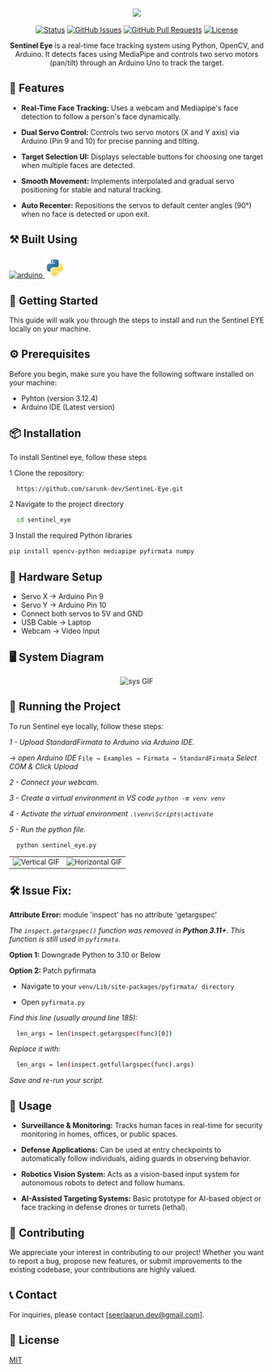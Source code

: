 
<br>

<div id="top">
<p align="center">
  <a href="https://github.com/sarunk-dev/SentineL-Eye" target="_blank" rel="noopener noreferrer">
    <img width = "200" src="https://i.postimg.cc/MHBg5XZC/1-initial-letter-e-for-eye-vision-logo-design-vector.jpg">
  </a>
</p>
</div>

<div align="center">

[![Status](https://img.shields.io/badge/status-active-success.svg)]()
[![GitHub Issues](https://img.shields.io/github/issues/ssrikanthreddy/Alertr.svg)](https://github.com/sarunk-dev/SentineL-Eye/issues)
[![GitHub Pull Requests](https://img.shields.io/github/issues-pr/ssrikanthreddy/Resonex)](https://github.com/sarunk-dev/SentineL-Eye/pulls)
[![License](https://img.shields.io/badge/license-MIT-yellow.svg)](LICENSE.md)

**Sentinel Eye** is a real-time face tracking system using Python, OpenCV, and Arduino. It detects faces using MediaPipe and controls two servo motors (pan/tilt) through an Arduino Uno to track the target.

</div>

## 💫 Features

- **Real-Time Face Tracking:** Uses a webcam and Mediapipe's face detection to follow a person's face dynamically.

- **Dual Servo Control:** Controls two servo motors (X and Y axis) via Arduino (Pin 9 and 10) for precise panning and tilting.

- **Target Selection UI:** Displays selectable buttons for choosing one target when multiple faces are detected.

- **Smooth Movement:** Implements interpolated and gradual servo positioning for stable and natural tracking.

- **Auto Recenter:** Repositions the servos to default center angles (90°) when no face is detected or upon exit.
## ⚒️ Built Using
</p>

<h3 align="left"></h3>
<p align="left"> <a href="https://www.arduino.cc/" target="_blank" rel="noreferrer"> <img src="https://cdn.worldvectorlogo.com/logos/arduino-1.svg" alt="arduino" width="40" height="40"/> </a> <a href="https://www.python.org" target="_blank" rel="noreferrer"> <img src="https://raw.githubusercontent.com/devicons/devicon/master/icons/python/python-original.svg" alt="python" width="40" height="40"/> </a> </p>

## 🚀 Getting Started
This guide will walk you through the steps to install and run the Sentinel EYE locally on your machine.
## ⚙️ Prerequisites

Before you begin, make sure you have the following software installed on your machine:

- Pyhton (version 3.12.4)
- Arduino IDE (Latest version)
## 📦 Installation
To install Sentinel eye, follow these steps

1 Clone the repository:
```bash
  https://github.com/sarunk-dev/SentineL-Eye.git
```
2 Navigate to the project directory
```bash
  cd sentinel_eye
```
3 Install the required Python libraries
```bash
pip install opencv-python mediapipe pyfirmata numpy
```
## 🔧 Hardware Setup

- Servo X → Arduino Pin 9  
- Servo Y → Arduino Pin 10  
- Connect both servos to 5V and GND
- USB Cable → Laptop
- Webcam → Video Input

## 🖥️ System Diagram
<div align="center">
  
<td>
<img src="https://ik.imagekit.io/5wmite5wnf/Capture.PNG?updatedAt=1747403760573" alt="sys GIF" height="400"/>
</td>

</div>

## 🏃 Running the Project

To run Sentinel eye locally, follow these steps:

*1 - Upload StandardFirmata to Arduino via Arduino IDE.*

  → *open Arduino IDE* `File → Examples → Firmata → StandardFirmata` *Select COM & Click Upload*
  
*2 - Connect your webcam.*

*3 - Create a virtual environment in VS code `python -m venv venv`*

*4 - Activate the virtual environment `.\venv\Scripts\activate`*

*5 - Run the python file.*

```bash
  python sentinel_eye.py
```

<div align="center">
<table>
  <tr>
    <td>
      <img src="https://github.com/user-attachments/assets/fb9c302f-20f3-4b30-94c7-f2ab5318d077" alt="Vertical GIF" height="400"/>
    </td>
    <td>
      <img src="https://github.com/user-attachments/assets/9db9361f-f533-40e3-af89-cc5af37dcb2e" alt="Horizontal GIF" height="500"/>
    </td>
  </tr>
</table>
</div>
  
## 🛠 Issue Fix:


**Attribute Error:** module 'inspect' has no attribute 'getargspec'


*The `inspect.getargspec()` function was removed in **Python 3.11+**. 
This function is still used in `pyfirmata`.*

**Option 1:** Downgrade Python to 3.10 or Below 


**Option 2:** Patch pyfirmata
- Navigate to your `venv/Lib/site-packages/pyfirmata/ directory`

- Open `pyfirmata.py`

*Find this line (usually around line 185):*

```bash
  len_args = len(inspect.getargspec(func)[0])
```
*Replace it with:*
```bash
  len_args = len(inspect.getfullargspec(func).args)
```
*Save and re-run your script.*


## 🎯 Usage

-  **Surveillance & Monitoring:** Tracks human faces in real-time for security monitoring in homes, offices, or public spaces.

-  **Defense Applications:** Can be used at entry checkpoints to automatically follow individuals, aiding guards in observing behavior.

-  **Robotics Vision System:** Acts as a vision-based input system for autonomous robots to detect and follow humans.

-  **AI-Assisted Targeting Systems:** Basic prototype for AI-based object or face tracking in defense drones or turrets (lethal).
## 🤝 Contributing

We appreciate your interest in contributing to our project! Whether you want to report a bug, propose new features, or submit improvements to the existing codebase, your contributions are highly valued.
## 📞 Contact

For inquiries, please contact [seerlaarun.dev@gmail.com].
## 📄 License

[MIT](https://choosealicense.com/licenses/mit/)







